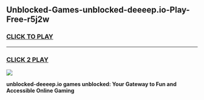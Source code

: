 
## Unblocked-Games-unblocked-deeeep.io-Play-Free-r5j2w
<h3>
<a href="https://premium76.site?title=unblocked-deeeep.io&ref=23A">CLICK TO PLAY</a></h3>
<hr>

<h3>
<a href="https://premium76.site?title=unblocked-deeeep.io&ref=23A">CLICK 2 PLAY</a>
  
</h3>

<a href="https://premium76.site?title=unblocked-deeeep.io&ref=23A"><img src="https://clearcache.store/games.png"></a>


**unblocked-deeeep.io games unblocked: Your Gateway to Fun and Accessible Online Gaming**
